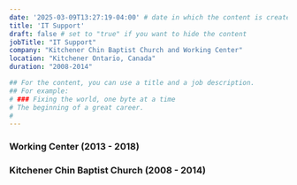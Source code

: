 ```yaml
---
date: '2025-03-09T13:27:19-04:00' # date in which the content is created - defaults to "today"
title: 'IT Support'
draft: false # set to "true" if you want to hide the content 
jobTitle: "IT Support"
company: "Kitchener Chin Baptist Church and Working Center"
location: "Kitchener Ontario, Canada"
duration: "2008-2014"

## For the content, you can use a title and a job description.
## For example:
# ### Fixing the world, one byte at a time
# The beginning of a great career. 
# 
---
```


### Working Center (2013 - 2018)

### Kitchener Chin Baptist Church (2008 - 2014)


